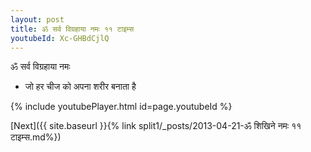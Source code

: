 ```yaml
---
layout: post
title: ॐ सर्व विग्रहाया नमः ११ टाइम्स
youtubeId: Xc-GHBdCjlQ
---
```

 
 
 ॐ सर्व विग्रहाया नमः  
 
 -  जो हर चीज को अपना शरीर बनाता है 
 
  
 
  
 
 
 
 
 
 


{% include youtubePlayer.html id=page.youtubeId %}
 
[Next]({{ site.baseurl }}{% link  split1/_posts/2013-04-21-ॐ शिखिने नमः ११ टाइम्स.md%})
 
